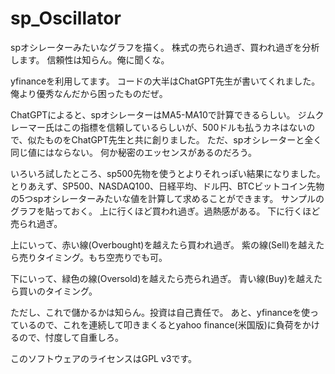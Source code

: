 # sp_Oscillator
spオシレーターみたいなグラフを描く。
株式の売られ過ぎ、買われ過ぎを分析します。
信頼性は知らん。俺に聞くな。

yfinanceを利用してます。
コードの大半はChatGPT先生が書いてくれました。
俺より優秀なんだから困ったものだぜ。

ChatGPTによると、spオシレーターはMA5-MA10で計算できるらしい。
ジムクレーマー氏はこの指標を信頼しているらしいが、500ドルも払うカネはないので、似たものをChatGPT先生と共に創りました。
ただ、spオシレーターと全く同じ値にはならない。
何か秘密のエッセンスがあるのだろう。

いろいろ試したところ、sp500先物を使うとよりそれっぽい結果になりました。
とりあえず、SP500、NASDAQ100、日経平均、ドル円、BTCビットコイン先物の5つspオシレーターみたいな値を計算して求めることができます。
サンプルのグラフを貼っておく。
上に行くほど買われ過ぎ。過熱感がある。
下に行くほど売られ過ぎ。


上にいって、赤い線(Overbought)を越えたら買われ過ぎ。
紫の線(Sell)を越えたら売りタイミング。もち空売りでも可。

下にいって、緑色の線(Oversold)を越えたら売られ過ぎ。
青い線(Buy)を越えたら買いのタイミング。

ただし、これで儲かるかは知らん。投資は自己責任で。
あと、yfinanceを使っているので、これを連続して叩きまくるとyahoo finance(米国版)に負荷をかけるので、忖度して自重しろ。

このソフトウェアのライセンスはGPL v3です。
